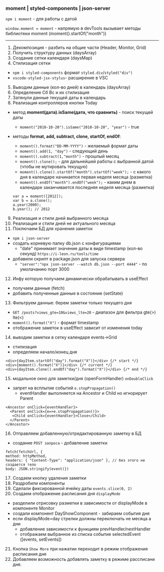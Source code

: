### moment | styled-components | json-server

`npm i moment` - для работы с датой

`window.moment = moment` - напрямую в devTools вызывает методы библиотеки moment (moment().startOf("month"))

---

1. Декомпозиция - разбить на общие части (Header, Monitor, Grid)
2. Получить структуру данных (daysArray)
3. Создание сетки календаря (daysMap)
4. Стилизация сетки

- `npm i styled-components` формат `styled.div`/`styled("div")`
- `vscode-styled-jsx-stylus`- расширение в VSC

5. Выводим данные (кол-во дней) в календарь (daysArray)
6. Определение Сб Вс и их стилизация
7. Затянули данные текущей даты в календарь
8. Реализация контроллеров кнопки Today

- метод **moment(дата).isSame(дата, что сравнить)** - поиск текущей даты

  - `moment("2010-10-20").isSame("2010-10-20", "year")` - true

- методы **format, add, subtract, clone, startOf, endOf**:

  - `moment().format("DD-MM-YYYY")` - желаемый формат даты
  - `moment().add(1, "day")` - следующий день
  - `moment().subtract(1,"month")` - прошлый месяц
  - `moment().clone();` - для дальнейшей работы с выбранной датой (чтобы не мутировать текущую)
  - `moment().clone().startOf("month").startOf("week");` - c какого дня в календаре начинается первая неделя месяца (разметка)
  - `moment().endOf("month").endOf("week");` - каким днем в календаре заканчивается последняя неделя месяца (разметка)

  ```
  var a = moment([2012]);
  var b = a.clone();
  a.year(2000);
  b.year(); // 2012
  ```

9. Реализация и стили дней выбранного месяца
10. Реализация и стили дней не актуального месяца
11. Поключаем БД для хранения заметок

- `npm i json-server`
- создать корневую папку db.json с конфигурациями
  - "date" принимает значение даты в виде timestamp (кол-во секунд) `https://i-leon.ru/tools/time`
- добавили скрипт в package.json для запуска сервера
  - `"server":"npx json-server --watch db.json --port 4444"` - по умолачанию порт 3000

12. Инфу которую получаем динамически обрабатывать в useEffect

- получаем данные (fetch)
- добавить полученные данные в состояние (setState)

13. Фильтруем данные: берем заметки только текущего дня

- `GET /posts?views_gte=10&views_lte=20` - диапазон для фильтра gte(>) lte(<)
- `moment().format("X")` - формат timestamp
- отображение заметок в useEffect зависит от изменения today

14. выводим заметки в сетку календаря events->Grid

- стилизация
- определяем начало/конец дня

```
<div>{dayItem.startOf("day").format("X")}</div> {/* start */}
<div>{moment().format("X")}</div> {/* current */}
<div>{dayItem.clone().endOf("day").format("X")}</div> {/* end */}
```

15. модальное окно для заметки/дня (openFormHandler) `onDoubleClick`

- запрет на всплытие событий `e.stopPropagation()`
  - eventHandler выполняется на Ancestor и Child но игнорирует Parent

```
<Ancestor onClick={eventHandler}>
  <Parent onClick={e=>e.stopPropagation()}>
   <Child onClick={eventHandler}>Close</Child>
  </Parent>
</Ancestor>
```

16. Отправляем добавленную/отредактированную заметку в БД

- создание `POST запроса` - добавление заметки

```
fetch(fetchUrl, {
method: httpMethod,
headers: { "Content-Type": "application/json" }, // без этого не создается тело
body: JSON.stringify(event)})
```

17. Создаем кнопку удаления заметки
18. Раздробили компоненты
19. Сделали фиксированной ячейку даты `events.slice(0, 2)`
20. Создаем отображение расписания дня `displayMode`

- разделили отрисовку разметки в зависимости от displayMode в компоненте Monitor
- создали компонент DayShowComponent - забираем события дня
- если displayMode=day стрелки должны переключать не месяца а дни
  - добавление зависимости к функциям prevHandler/nextHandler
  - отображаем выбранное из списка событие selectedEvent ([events, setEvents])

21. Кнопка `Show More` при нажатии переходит в режим отображения расписания дня
22. Добавляем возможность добавлять заметку в режиме рассписани дня.